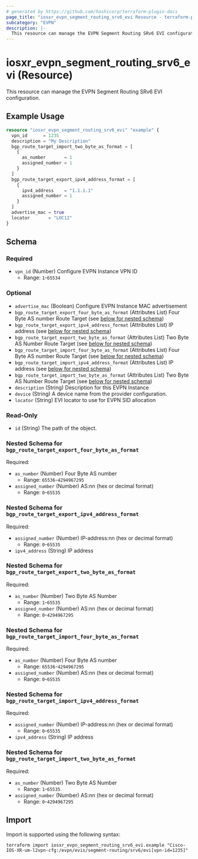 ```yaml
---
# generated by https://github.com/hashicorp/terraform-plugin-docs
page_title: "iosxr_evpn_segment_routing_srv6_evi Resource - terraform-provider-iosxr"
subcategory: "EVPN"
description: |-
  This resource can manage the EVPN Segment Routing SRv6 EVI configuration.
---
```


# iosxr_evpn_segment_routing_srv6_evi (Resource)

This resource can manage the EVPN Segment Routing SRv6 EVI configuration.

## Example Usage

```terraform
resource "iosxr_evpn_segment_routing_srv6_evi" "example" {
  vpn_id      = 1235
  description = "My Description"
  bgp_route_target_import_two_byte_as_format = [
    {
      as_number       = 1
      assigned_number = 1
    }
  ]
  bgp_route_target_export_ipv4_address_format = [
    {
      ipv4_address    = "1.1.1.1"
      assigned_number = 1
    }
  ]
  advertise_mac = true
  locator       = "LOC12"
}
```

<!-- schema generated by tfplugindocs -->
## Schema

### Required

- `vpn_id` (Number) Configure EVPN Instance VPN ID
  - Range: `1`-`65534`

### Optional

- `advertise_mac` (Boolean) Configure EVPN Instance MAC advertisement
- `bgp_route_target_export_four_byte_as_format` (Attributes List) Four Byte AS number Route Target (see [below for nested schema](#nestedatt--bgp_route_target_export_four_byte_as_format))
- `bgp_route_target_export_ipv4_address_format` (Attributes List) IP address (see [below for nested schema](#nestedatt--bgp_route_target_export_ipv4_address_format))
- `bgp_route_target_export_two_byte_as_format` (Attributes List) Two Byte AS Number Route Target (see [below for nested schema](#nestedatt--bgp_route_target_export_two_byte_as_format))
- `bgp_route_target_import_four_byte_as_format` (Attributes List) Four Byte AS number Route Target (see [below for nested schema](#nestedatt--bgp_route_target_import_four_byte_as_format))
- `bgp_route_target_import_ipv4_address_format` (Attributes List) IP address (see [below for nested schema](#nestedatt--bgp_route_target_import_ipv4_address_format))
- `bgp_route_target_import_two_byte_as_format` (Attributes List) Two Byte AS Number Route Target (see [below for nested schema](#nestedatt--bgp_route_target_import_two_byte_as_format))
- `description` (String) Description for this EVPN Instance
- `device` (String) A device name from the provider configuration.
- `locator` (String) EVI locator to use for EVPN SID allocation

### Read-Only

- `id` (String) The path of the object.

<a id="nestedatt--bgp_route_target_export_four_byte_as_format"></a>
### Nested Schema for `bgp_route_target_export_four_byte_as_format`

Required:

- `as_number` (Number) Four Byte AS number
  - Range: `65536`-`4294967295`
- `assigned_number` (Number) AS:nn (hex or decimal format)
  - Range: `0`-`65535`


<a id="nestedatt--bgp_route_target_export_ipv4_address_format"></a>
### Nested Schema for `bgp_route_target_export_ipv4_address_format`

Required:

- `assigned_number` (Number) IP-address:nn (hex or decimal format)
  - Range: `0`-`65535`
- `ipv4_address` (String) IP address


<a id="nestedatt--bgp_route_target_export_two_byte_as_format"></a>
### Nested Schema for `bgp_route_target_export_two_byte_as_format`

Required:

- `as_number` (Number) Two Byte AS Number
  - Range: `1`-`65535`
- `assigned_number` (Number) AS:nn (hex or decimal format)
  - Range: `0`-`4294967295`


<a id="nestedatt--bgp_route_target_import_four_byte_as_format"></a>
### Nested Schema for `bgp_route_target_import_four_byte_as_format`

Required:

- `as_number` (Number) Four Byte AS number
  - Range: `65536`-`4294967295`
- `assigned_number` (Number) AS:nn (hex or decimal format)
  - Range: `0`-`65535`


<a id="nestedatt--bgp_route_target_import_ipv4_address_format"></a>
### Nested Schema for `bgp_route_target_import_ipv4_address_format`

Required:

- `assigned_number` (Number) IP-address:nn (hex or decimal format)
  - Range: `0`-`65535`
- `ipv4_address` (String) IP address


<a id="nestedatt--bgp_route_target_import_two_byte_as_format"></a>
### Nested Schema for `bgp_route_target_import_two_byte_as_format`

Required:

- `as_number` (Number) Two Byte AS Number
  - Range: `1`-`65535`
- `assigned_number` (Number) AS:nn (hex or decimal format)
  - Range: `0`-`4294967295`

## Import

Import is supported using the following syntax:

```shell
terraform import iosxr_evpn_segment_routing_srv6_evi.example "Cisco-IOS-XR-um-l2vpn-cfg:/evpn/evis/segment-routing/srv6/evi[vpn-id=1235]"
```
